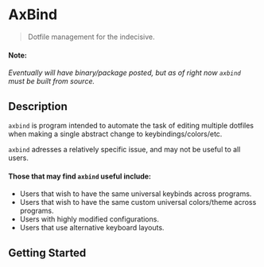 # AxBind

> Dotfile management for the indecisive.

#### Note:

*Eventually will have binary/package posted, but as of right now `axbind` must be built from source.*

## Description

`axbind` is program intended to automate the task of editing multiple dotfiles when making a single abstract change to keybindings/colors/etc.

`axbind` adresses a relatively specific issue, and may not be useful to all users.

#### Those that may find `axbind` useful include:
- Users that wish to have the same universal keybinds across programs.
- Users that wish to have the same custom universal colors/theme across programs.
- Users with highly modified configurations.
- Users that use alternative keyboard layouts.
## Getting Started
